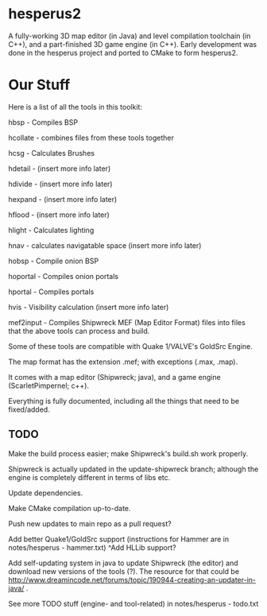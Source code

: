 # hesperus2
A fully-working 3D map editor (in Java) and level compilation toolchain (in C++), and a part-finished 3D game engine (in C++). Early development was done in the hesperus project and ported to CMake to form hesperus2.

# Our Stuff

Here is a list of all the tools in this toolkit:

hbsp - Compiles BSP

hcollate - combines files from these tools together

hcsg - Calculates Brushes

hdetail - (insert more info later)

hdivide - (insert more info later)

hexpand - (insert more info later)

hflood - (insert more info later)

hlight - Calculates lighting

hnav - calculates navigatable space (insert more info later)

hobsp - Compile onion BSP

hoportal - Compiles onion portals

hportal - Compiles portals

hvis - Visibility calculation (insert more info later)

mef2input - Compiles Shipwreck MEF (Map Editor Format) files into files that the above tools can process and build.

Some of these tools are compatible with Quake 1/VALVE's GoldSrc Engine.

The map format has the extension .mef; with exceptions (.max, .map).

It comes with a map editor (Shipwreck; java), and a game engine (ScarletPimpernel; c++).

Everything is fully documented, including all the things that need to be fixed/added.

## TODO

Make the build process easier; make Shipwreck's build.sh work properly.

Shipwreck is actually updated in the update-shipwreck branch; although the engine is completely different in terms of libs etc.

Update dependencies.

Make CMake compilation up-to-date.

Push new updates to main repo as a pull request?

Add better Quake1/GoldSrc support (instructions for Hammer are in notes/hesperus - hammer.txt)
^Add HLLib support?

Add self-updating system in java to update Shipwreck (the editor) and download new versions of the tools (?).
The resource for that could be http://www.dreamincode.net/forums/topic/190944-creating-an-updater-in-java/ .

See more TODO stuff (engine- and tool-related) in notes/hesperus - todo.txt
